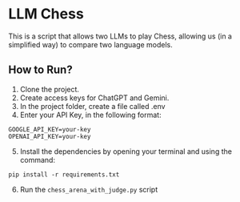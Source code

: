 # LLM Chess

This is a script that allows two LLMs to play Chess, allowing us (in a simplified way) to compare two language models.


## How to Run?

1. Clone the project.
2. Create access keys for ChatGPT and Gemini.
3. In the project folder, create a file called .env
4. Enter your API Key, in the following format:

```
GOOGLE_API_KEY=your-key
OPENAI_API_KEY=your-key
```

5. Install the dependencies by opening your terminal and using the command:

`pip install -r requirements.txt`

6. Run the `chess_arena_with_judge.py` script


